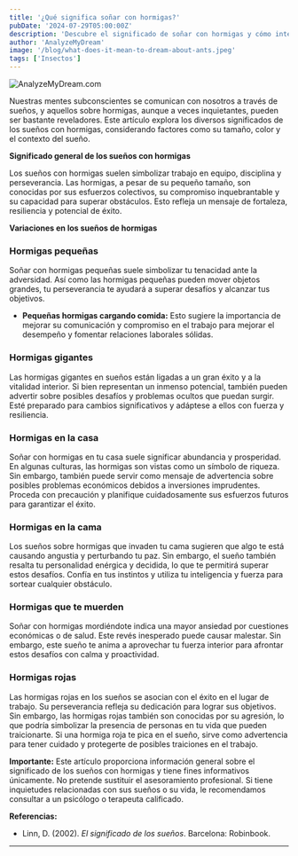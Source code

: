 ```yaml
---
title: '¿Qué significa soñar con hormigas?'
pubDate: '2024-07-29T05:00:00Z'
description: 'Descubre el significado de soñar con hormigas y cómo interpretar los diferentes contextos de estos sueños.'
author: 'AnalyzeMyDream'
image: '/blog/what-does-it-mean-to-dream-about-ants.jpeg'
tags: ['Insectos']
---
```


![AnalyzeMyDream.com](/blog/what-does-it-mean-to-dream-about-ants.jpeg)


Nuestras mentes subconscientes se comunican con nosotros a través de sueños, y aquellos sobre hormigas, aunque a veces inquietantes, pueden ser bastante reveladores. Este artículo explora los diversos significados de los sueños con hormigas, considerando factores como su tamaño, color y el contexto del sueño.

**Significado general de los sueños con hormigas**

Los sueños con hormigas suelen simbolizar trabajo en equipo, disciplina y perseverancia. Las hormigas, a pesar de su pequeño tamaño, son conocidas por sus esfuerzos colectivos, su compromiso inquebrantable y su capacidad para superar obstáculos. Esto refleja un mensaje de fortaleza, resiliencia y potencial de éxito.

**Variaciones en los sueños de hormigas**

### Hormigas pequeñas

Soñar con hormigas pequeñas suele simbolizar tu tenacidad ante la adversidad. Así como las hormigas pequeñas pueden mover objetos grandes, tu perseverancia te ayudará a superar desafíos y alcanzar tus objetivos. 


- **Pequeñas hormigas cargando comida:** Esto sugiere la importancia de mejorar su comunicación y compromiso en el trabajo para mejorar el desempeño y fomentar relaciones laborales sólidas.

### Hormigas gigantes

Las hormigas gigantes en sueños están ligadas a un gran éxito y a la vitalidad interior.  Si bien representan un inmenso potencial, también pueden advertir sobre posibles desafíos y problemas ocultos que puedan surgir. Esté preparado para cambios significativos y adáptese a ellos con fuerza y ​​resiliencia.

### Hormigas en la casa

Soñar con hormigas en tu casa suele significar abundancia y prosperidad. En algunas culturas, las hormigas son vistas como un símbolo de riqueza. Sin embargo, también puede servir como mensaje de advertencia sobre posibles problemas económicos debidos a inversiones imprudentes. Proceda con precaución y planifique cuidadosamente sus esfuerzos futuros para garantizar el éxito.

### Hormigas en la cama

Los sueños sobre hormigas que invaden tu cama sugieren que algo te está causando angustia y perturbando tu paz. Sin embargo, el sueño también resalta tu personalidad enérgica y decidida, lo que te permitirá superar estos desafíos. Confía en tus instintos y utiliza tu inteligencia y fuerza para sortear cualquier obstáculo.

### Hormigas que te muerden

Soñar con hormigas mordiéndote indica una mayor ansiedad por cuestiones económicas o de salud. Este revés inesperado puede causar malestar. Sin embargo, este sueño te anima a aprovechar tu fuerza interior para afrontar estos desafíos con calma y proactividad.

### Hormigas rojas

Las hormigas rojas en los sueños se asocian con el éxito en el lugar de trabajo. Su perseverancia refleja su dedicación para lograr sus objetivos. Sin embargo, las hormigas rojas también son conocidas por su agresión, lo que podría simbolizar la presencia de personas en tu vida que pueden traicionarte. Si una hormiga roja te pica en el sueño, sirve como advertencia para tener cuidado y protegerte de posibles traiciones en el trabajo.

**Importante:** Este artículo proporciona información general sobre el significado de los sueños con hormigas y tiene fines informativos únicamente. No pretende sustituir el asesoramiento profesional. Si tiene inquietudes relacionadas con sus sueños o su vida, le recomendamos consultar a un psicólogo o terapeuta calificado.

**Referencias:**

* Linn, D. (2002). *El significado de los sueños*. Barcelona: Robinbook.

---